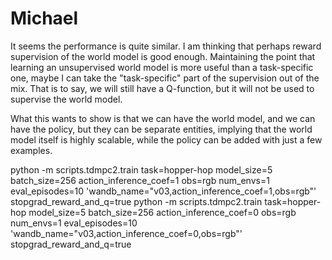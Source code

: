 # Michael

It seems the performance is quite similar. I am thinking that perhaps reward supervision of the world model is good enough. Maintaining the point that learning an unsupervised world model is more useful than a task-specific one, maybe I can take the "task-specific" part of the supervision out of the mix. That is to say, we will still have a Q-function, but it will not be used to supervise the world model.

What this wants to show is that we can have the world model, and we can have the policy, but they can be separate entities, implying that the world model itself is highly scalable, while the policy can be added with just a few examples.

python -m scripts.tdmpc2.train task=hopper-hop model_size=5 batch_size=256 action_inference_coef=1 obs=rgb num_envs=1 eval_episodes=10 'wandb_name="v03,action_inference_coef=1,obs=rgb"' stopgrad_reward_and_q=true
python -m scripts.tdmpc2.train task=hopper-hop model_size=5 batch_size=256 action_inference_coef=0 obs=rgb num_envs=1 eval_episodes=10 'wandb_name="v03,action_inference_coef=0,obs=rgb"' stopgrad_reward_and_q=true
